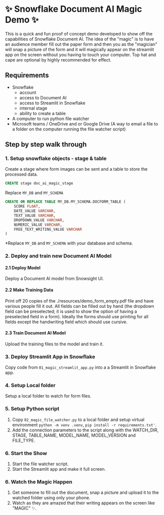 # ✨ Snowflake Document AI Magic Demo ✨

This is a quick and fun proof of concept demo developed to show off the capabilities of Snowflake Document AI. The idea of the "magic" is to have an audience member fill out the paper form and then you as the "magician" will snap a picture of the form and it will magically appear on the streamlit app on the screen without you having to touch your computer. Top hat and cape are optional by highly recommended for effect.

## Requirements
- Snowflake
    - account
    - access to Document AI
    - access to Streamlit in Snowflake
    - internal stage
    - ability to create a table
- A computer to run python file watcher
- Microsoft teams / OneDrive and or Google Drive (A way to email a file to a folder on the computer running the file watcher script)

## Step by step walk through

### 1. Setup snowflake objects - stage & table

Create a stage where form images can be sent and a table to store the processed data.

```SQL
CREATE stage doc_ai_magic_stage
```

Replace `MY_DB` and `MY_SCHEMA`

```SQL
CREATE OR REPLACE TABLE MY_DB.MY_SCHEMA.DOCFORM_TABLE (
	SCORE FLOAT,
	DATE_VALUE VARCHAR,
	TEXT_VALUE VARCHAR,
	DROPDOWN_VALUE VARCHAR,
    NUMERIC_VALUE VARCHAR,
	FREE_TEXT_WRITING_VALUE VARCHAR
)
```

*Replace `MY_DB` and `MY_SCHEMA` with your database and schema.

### 2. Deploy and train new Document AI Model

#### 2.1 Deploy Model

Deploy a Document AI model from Snowsight UI.

#### 2.2 Make Training Data

Print off 20 copies of the ./resources/demo_form_empty.pdf file and have various people fill it out. All fields can be filled out by hand (the dropdown field can be preselected; it is used to show the option of having a preselected field in a form). Ideally the forms should use printing for all fields except the handwriting field which should use cursive. 

#### 2.3 Train Document AI Model

Upload the training files to the model and train it.

### 3. Deploy Streamlit App in Snowflake

Copy code from `01_magic_streamlit_app.py` into a a Streamlit in Snowflake app.

### 4. Setup Local folder

Setup a local folder to watch for form files.
 
### 5. Setup Python script

1. Copy `02_magic_file_watcher.py` to a local folder and setup virtual environment `python -m venv .venv`, `pip install -r requirements.txt'`.
2. Add the connection parameters to the script along with the WATCH_DIR, STAGE, TABLE_NAME, MODEL_NAME, MODEL_VERSION and FILE_TYPE.

### 6. Start the Show

1. Start the file watcher script.
2. Start the Streamlit app and make it full screen.

### 6. Watch the Magic Happen

1. Get someone to fill out the document, snap a picture and upload it to the watched folder using only your phone.
2. Watch as they are amazed that their writing appears on the screen like "MAGIC" ✨.